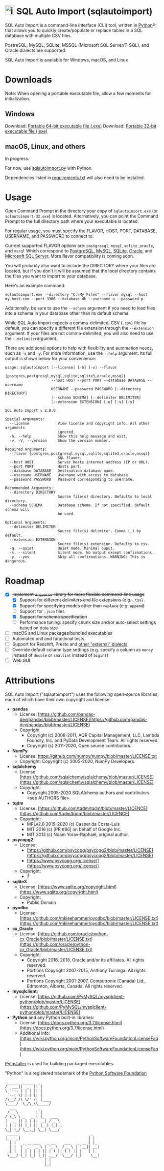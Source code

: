 # <img src="https://raw.githubusercontent.com/kevinlakhani/sqlautoimport/1fb8a56c1e288cacfbc07ba997b5656be08c16e7/icon/icon.svg" alt="icon" height="30"/> SQL Auto Import (sqlautoimport)
SQL Auto Import is a command-line interface (CLI) tool, written in [Python](https://www.python.org/)®, that allows you to quickly create/populate or replace tables in a SQL database with multiple CSV files.

PostreSQL, MySQL, SQLite, MSSQL (Microsoft SQL Server/T-SQL), and Oracle dialects are supported.

SQL Auto Import is available for Windows, macOS, and Linux

# Downloads
Note: When opening a portable executable file, allow a few moments for initialization.

## Windows
Download: [Portable 64-bit executable file (.exe)](https://github.com/kevinlakhani/sqlautoimport/raw/master/sqlautoimport.exe)
Download: [Portable 32-bit executable file (.exe)](https://github.com/kevinlakhani/sqlautoimport/raw/master/sqlautoimport-32.exe)


## macOS, Linux, and others
In progress. 

For now, use [sqlautoimport.py](https://github.com/kevinlakhani/sqlautoimport/blob/master/sqlautoimport.py) with Python. 

Dependencies listed in [requirements.txt](https://github.com/kevinlakhani/sqlautoimport/blob/master/requirements.txt) will also need to be installed.

# Usage
Open Command Prompt in the directory your copy of `sqlautoimport.exe` (or `sqlautoimport-32.exe`) is located. Alternatively, you can point the Command Prompt to the full directory path where your executable is located.

For regular usage, you must specify the FLAVOR, HOST, PORT, DATABASE, USERNAME, and PASSWORD to connect to. 

Current supported FLAVOR options are:
`postgresql`, `mysql`, `sqlite` ,`oracle`, and `mssql`
Which correspond to
[PostgreSQL](https://www.postgresql.org/), [MySQL](https://www.mysql.com/), [SQLite](https://sqlite.org), [Oracle](https://oracle.com), and [Microsoft SQL Server](https://www.microsoft.com/en-us/sql-server/default.aspx). More flavor compatibility is coming soon.

You will probably also want to include the DIRECTORY where your files are located, but if you don't it will be assumed that the local directory contains the files you want to import to your database. 

Here's an example command:
```
sqlautoimport.exe --directory "C:\My Files" --flavor mysql --host my.host.com --port 3306 --database db --username u --password p
```

Additionally, be sure to use the `--schema` argument if you need to load files into a schema in your database other than its default schema.

While SQL Auto Import expects a comma-delimited, CSV (`.csv`) file by default, you can specify a different file extension through the `--extension` argument. If your files are not comma-delimited, you will also need to use the `--delimiter`argument.

There are additional options to help with flexibility and automation needs, such as `-s` and `-y`. For more information, use the `--help` argument. Its full output is shown below for your convenience:
```
usage: sqlautoimport [--license] [-h] [-v] --flavor
                     {postgres,postgresql,mysql,sqlite,sqlite3,oracle,mssql}
                     --host HOST --port PORT --database DATABASE --username
                     USERNAME --password PASSWORD [--directory DIRECTORY]
                     [--schema SCHEMA] [--delimiter DELIMITER]
                     [--extension EXTENSION] [-q] [-s] [-y]

SQL Auto Import v 2.0.0

Special Arguments:
  --license             View license and copyright info. All other arguments
                        ignored.
  -h, --help            Show this help message and exit.
  -v, -V, --version     Show the version number.

Required Arguments:
  --flavor {postgres,postgresql,mysql,sqlite,sqlite3,oracle,mssql}
                        SQL flavor.
  --host HOST           Server hosts internet address (IP or URL).
  --port PORT           Hosts port.
  --database DATABASE   Destination database name.
  --username USERNAME   Username with access to database.
  --password PASSWORD   Password corresponding to username.

Recommended Arguments:
  --directory DIRECTORY
                        Source file(s) directory. Defaults to local directory.
  --schema SCHEMA       Database schema. If not specified, default schema will
                        be used.

Optional Arguments:
  --delimiter DELIMITER
                        Source file(s) delimiter. Comma (,) by default.
  --extension EXTENSION
                        Source file(s) extension. Defaults to csv.
  -q, --quiet           Quiet mode. Minimal ouput.
  -s, --silent          Silent mode. No output except confirmations.
  -y, --yes             Skip all confirmations. WARNING: This is dangerous.
```


# Roadmap
 - [x] ~~Implement `argparse` library for more flexible command-line usage~~ 
	 - [x] ~~Support for different delimiters and file extensions (e.g. `.tsv`)~~
	 - [x] ~~Support for specifying modes other than `replace` (e.g. `append`)~~
	 - [ ] Support for `.json` files
	 - [x] ~~Support for schema specification~~
	 - [ ] Performance tuning: specify chunk size and/or auto-select settings based on data size
 - [ ] macOS and Linux packages/bundled executables
 - [ ] Automated unit and functional tests
 - [ ] Support for Redshift, Presto and [other "external" dialects](https://docs.sqlalchemy.org/en/13/dialects/#external-dialects)
 - [ ] Override default column type settings (e.g. specify a column as `money` instead of `double` or `smallint` instead of `bigint`)
 - [ ] Web GUI

# Attributions
SQL Auto Import ("sqlautoimport") uses the following open-source libraries, each of which have their own copyright and license:

 - **pandas**
	 - License: [https://github.com/pandas-dev/pandas/blob/master/LICENSE](https://github.com/pandas-dev/pandas/blob/master/LICENSE)
	 - Copyright
		 - Copyright (c) 2008-2011, AQR Capital Management, LLC, Lambda Foundry, Inc. and PyData Development Team. All rights reserved.
		 - Copyright (c) 2011-2020, Open source contributors.
 - **NumPy**
 	 - License: https://github.com/numpy/numpy/blob/master/LICENSE.txt
	 - Copyright: Copyright (c) 2005-2020, NumPy Developers.
 - **sqlalchemy**
	 - License [https://github.com/sqlalchemy/sqlalchemy/blob/master/LICENSE](https://github.com/sqlalchemy/sqlalchemy/blob/master/LICENSE)
	 - Copyright:
		 - Copyright 2005-2020 SQLAlchemy authors and contributors \<see AUTHORS file>.
- **tqdm**
	- License: [https://github.com/tqdm/tqdm/blob/master/LICENCE](https://github.com/tqdm/tqdm/blob/master/LICENCE)
	- Copyright:
		- MPLv2.0 2015-2020 (c) Casper da Costa-Luis
		- MIT 2016 (c) [PR #96] on behalf of Google Inc.
		- MIT 2013 (c) Noam Yorav-Raphael, original author.
- **psycopg2**
	 - License: 
		 - [https://github.com/psycopg/psycopg2/blob/master/LICENSE](https://github.com/psycopg/psycopg2/blob/master/LICENSE)
		 - [https://www.psycopg.org/license/](https://www.psycopg.org/license/)
	 - Copyright:
		 - ?
 -  **sqlite3**
	 - License: [https://www.sqlite.org/copyright.html](https://www.sqlite.org/copyright.html)
	 - Copyright:
		 - Public Domain
- **pyodbc**
	- License: [https://github.com/mkleehammer/pyodbc/blob/master/LICENSE.txt](https://github.com/mkleehammer/pyodbc/blob/master/LICENSE.txt)
- **cx_Oracle**
	- License: [https://github.com/oracle/python-cx_Oracle/blob/master/LICENSE.txt](https://github.com/oracle/python-cx_Oracle/blob/master/LICENSE.txt)
	- Copyright: 
		- Copyright 2016, 2018, Oracle and/or its affiliates. All rights reserved.
		- Portions Copyright 2007-2015, Anthony Tuininga. All rights reserved.
		- Portions Copyright 2001-2007, Computronix (Canada) Ltd., Edmonton, Alberta, Canada. All rights reserved.
- **mysqlclient**:
	- License: [https://github.com/PyMySQL/mysqlclient-python/blob/master/LICENSE](https://github.com/PyMySQL/mysqlclient-python/blob/master/LICENSE)
- **Python** and any Python built-in libraries:
	- License: [https://docs.python.org/3.7/license.html](https://docs.python.org/3.7/license.html)
	- Additional info: [https://wiki.python.org/moin/PythonSoftwareFoundationLicenseFaq](https://wiki.python.org/moin/PythonSoftwareFoundationLicenseFaq) 

[PyInstaller](https://github.com/pyinstaller/pyinstaller) is used for building packaged executables.

"Python" is a registered trademark of the [Python Software Foundation]([https://www.python.org/psf/)


```
 _____  _____  _
/  ___||  _  || |
\ `--. | | | || |
 `--. \| | | || |
/\__/ /\ \/' /| |____
\____/  \_/\_\\_____/
  ___          _
 / _ \        | |
/ /_\ \ _   _ | |_   ___
|  _  || | | || __| / _ \
| | | || |_| || |_ | (_) |
\_| |_/ \__,_| \__| \___/
 _____                                 _
|_   _|                               | |
  | |   _ __ ___   _ __    ___   _ __ | |_
  | |  | '_ ` _ \ | '_ \  / _ \ | '__|| __|
 _| |_ | | | | | || |_) || (_) || |   | |_
 \___/ |_| |_| |_|| .__/  \___/ |_|    \__|
                  | |
                  |_|
```